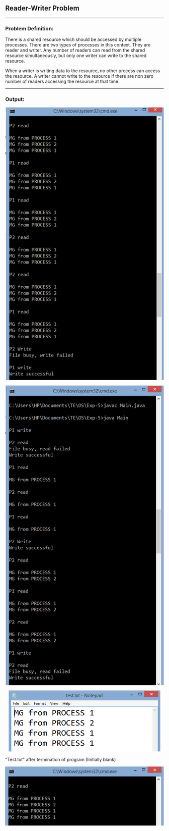 ## Reader-Writer Problem

-----------------------------------------
### Problem Definition:

There is a shared resource which should be accessed by multiple processes. There are two types of processes in this context. They are reader and writer. Any number of readers can read from the shared resource simultaneously, but only one writer can write to the shared resource. 

When a writer is writing data to the resource, no other process can access the resource. A writer cannot write to the resource if there are non zero number of readers accessing the resource at that time. 

------------------------------------------
### Output:

<p align="center">
    <img src="./output/1.png">
</p>

<p align="center">
    <img src="./output/2.png">
</p>

<p align="center">
    <img src="./output/3.png">
</p>

“Test.txt” after termination of program (Initially blank)

<p align="center">
    <img src="./output/4.png">
</p>

